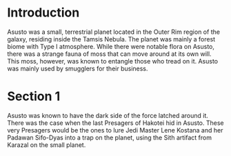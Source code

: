 # Introduction

Asusto was a small, terrestrial planet located in the Outer Rim region of the galaxy, residing inside the Tamsis Nebula.
The planet was mainly a forest biome with Type I atmosphere.
While there were notable flora on Asusto, there was a strange fauna of moss that can move around at its own will.
This moss, however, was known to entangle those who tread on it.
Asusto was mainly used by smugglers for their business.

# Section 1

Asusto was known to have the dark side of the force latched around it.
There was the case when the last Presagers of Hakotei hid in Asusto.
These very Presagers would be the ones to lure Jedi Master Lene Kostana and her Padawan Sifo-Dyas into a trap on the planet, using the Sith artifact from Karazal on the small planet.
